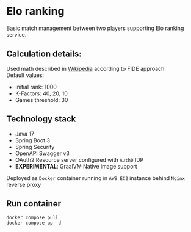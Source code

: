 # Elo ranking

Basic match management between two players supporting Elo ranking service.

## Calculation details:

Used math described in [Wikipedia](https://en.wikipedia.org/wiki/Elo_rating_system) according to FIDE approach.  
Default values:

- Initial rank: 1000
- K-Factors: 40, 20, 10
- Games threshold: 30

## Technology stack

- Java 17
- Spring Boot 3
- Spring Security
- OpenAPI Swagger v3
- OAuth2 Resource server configured with `Auth0` IDP
- **EXPERIMENTAL**: GraalVM Native image support

Deployed as `Docker` container running in `AWS EC2` instance behind `Nginx` reverse proxy

## Run container

```
docker compose pull
docker compose up -d
```
